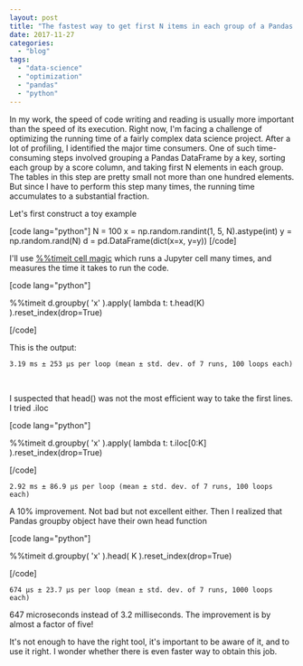 ```yaml
---
layout: post
title: "The fastest way to get first N items in each group of a Pandas DataFrame"
date: 2017-11-27
categories: 
  - "blog"
tags: 
  - "data-science"
  - "optimization"
  - "pandas"
  - "python"
---
```


In my work, the speed of code writing and reading is usually more important than the speed of its execution. Right now, I'm facing a challenge of optimizing the running time of a fairly complex data science project. After a lot of profiling, I identified the major time consumers. One of such time-consuming steps involved grouping a Pandas DataFrame by a key, sorting each group by a score column, and taking first N elements in each group. The tables in this step are pretty small not more than one hundred elements. But since I have to perform this step many times, the running time accumulates to a substantial fraction.

Let's first construct a toy example

\[code lang="python"\] N = 100 x = np.random.randint(1, 5, N).astype(int) y = np.random.rand(N) d = pd.DataFrame(dict(x=x, y=y)) \[/code\]

I'll use [%%timeit cell magic](http://ipython.readthedocs.io/en/stable/interactive/magics.html) which runs a Jupyter cell many times, and measures the time it takes to run the code.

\[code lang="python"\]

%%timeit d.groupby( 'x' ).apply( lambda t: t.head(K) ).reset\_index(drop=True)

\[/code\]

This is the output:

```
3.19 ms ± 253 µs per loop (mean ± std. dev. of 7 runs, 100 loops each)
```

 

I suspected that head() was not the most efficient way to take the first lines. I tried .iloc

\[code lang="python"\]

%%timeit d.groupby( 'x' ).apply( lambda t: t.iloc\[0:K\] ).reset\_index(drop=True)

\[/code\]

```
2.92 ms ± 86.9 µs per loop (mean ± std. dev. of 7 runs, 100 loops each)
```

A 10% improvement. Not bad but not excellent either. Then I realized that Pandas groupby object have their own head function

\[code lang="python"\]

%%timeit d.groupby( 'x' ).head( K ).reset\_index(drop=True)

\[/code\]

```
674 µs ± 23.7 µs per loop (mean ± std. dev. of 7 runs, 1000 loops each)
```

647 microseconds instead of 3.2 milliseconds. The improvement is by almost a factor of five!

It's not enough to have the right tool, it's important to be aware of it, and to use it right. I wonder whether there is even faster way to obtain this job.
